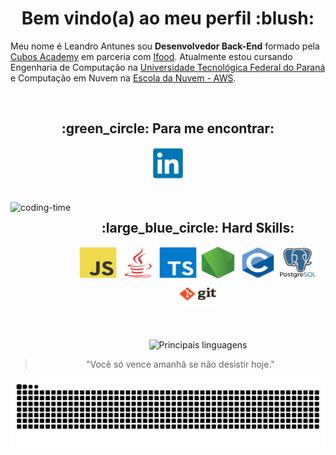 
  <h1 align="center">Bem vindo(a) ao meu perfil :blush: </h1>



Meu nome é Leandro Antunes sou **Desenvolvedor Back-End** formado pela [Cubos Academy](https://cubos.academy/) em parceria com [Ifood](https://www.ifood.com.br/). Atualmente estou cursando Engenharia de Computação na [Universidade Tecnológica Federal do Paraná](https://www.utfpr.edu.br/) e Computação em Nuvem na [Escola da Nuvem - AWS](https://escoladanuvem.org/).  

<br>

<div  align="center"> 
  <h2 align="center">:green_circle: Para me encontrar: </h2>
  <a href = "https://www.linkedin.com/in/leandrosantosjs/">
      <img width="50" src="https://github.com/devicons/devicon/blob/master/icons/linkedin/linkedin-original.svg">
    </a>
 </div>

<br>

<div  align="center"> 
  <div style="display: inline_block"><br>
    <img align="left" height="250" alt="coding-time" src="code.gif">
    <h2 align="center"> :large_blue_circle: Hard Skills:</h2>
    <img align="center" height="50" width="60" alt="java-plain"  src="https://github.com/devicons/devicon/blob/master/icons/javascript/javascript-original.svg">
    <img align="center" height="50" width="60" alt="js-icon"  src="https://github.com/devicons/devicon/blob/master/icons/java/java-plain.svg">
    <img align="center" height="50" width="60" alt="typescript-icon" src="https://github.com/devicons/devicon/blob/master/icons/typescript/typescript-original.svg">
    <img align="center" height="50" width="60" alt="nodejs-icon" src="https://github.com/devicons/devicon/blob/master/icons/nodejs/nodejs-original.svg">
    <img align="center" height="50" width="60" alt="c-icon" src="https://github.com/devicons/devicon/blob/master/icons/c/c-original.svg">
    <img align="center" height="50" width="60" alt="postgreesql" src="https://github.com/devicons/devicon/blob/master/icons/postgresql/postgresql-original-wordmark.svg">
    <img align="center" height="50" width="60" alt="git-icon" src="https://github.com/devicons/devicon/blob/master/icons/git/git-original-wordmark.svg">
    </div>

<br>
<br>


![Principais linguagens](https://github-readme-stats.vercel.app/api/top-langs/?username=leandroAntunesDosSantos&theme=dracula&hide_border=true&custom_title=Principais%20%linguagens)

> "Você só vence amanhã se não desistir hoje."

![snake gif](https://github.com/leandroAntunesDosSantos/leandroAntunesDosSantos/blob/output/github-contribution-grid-snake-dark.svg)
